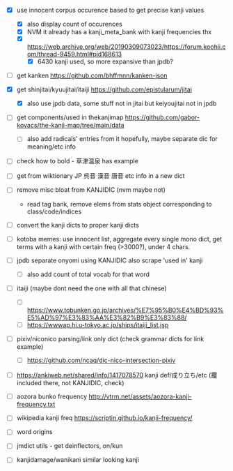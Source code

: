 <!-- - [x] if simp/trad form exist, check for presence in list and add if not
- [x] if find "used in vocab" with new kanji, add that kanji to list
  - nvm
- [x] add composed of/included in kanji (check for existence of included in kanji, fetch bigger page if necessary?)
  - nvm to included in
- [ ] check jpdb freq list for all kanji used, if not insane number just use that as base
  - nvm dont feel like it
- [ ] use thekanjimap data for thekanjimap kanji dict
- [ ] dict converter
  - [ ] limit to 10 vocab, show more link to jpdb -->


- [x] use innocent corpus occurence based to get precise kanji values
  - [x] also display count of occurences
  - [x] NVM it already has a kanji_meta_bank with kanji frequencies thx
  - [x] https://web.archive.org/web/20190309073023/https://forum.koohii.com/thread-9459.html#pid168613
    - [x] 6430 kanji used, so more expansive than jpdb?
- [ ] get kanken https://github.com/bhffmnn/kanken-json
- [x] get shinjitai/kyuujitai/itaiji https://github.com/epistularum/jitai
  - [x] also use jpdb data, some stuff not in jitai but keiyoujitai not in jpdb
- [ ] get components/used in thekanjimap https://github.com/gabor-kovacs/the-kanji-map/tree/main/data
  - [ ] also add radicals' entries from it hopefully, maybe separate dic for meaning/etc info

- [ ] check how to bold - 草津温泉 has example

- [ ] get from wiktionary JP 呉音 漢音 唐音 etc info in a new dict

- [ ] remove misc bloat from KANJIDIC (nvm maybe not)
  - read tag bank, remove elems from stats object corresponding to class/code/indices

- [ ] convert the kanji dicts to proper kanji dicts

- [ ] kotoba memes: use innocent list, aggregate every single mono dict, get terms with a kanji with certain freq (>3000?), under 4 chars.

- [ ] jpdb separate onyomi using KANJIDIC also scrape 'used in' kanji
  - [ ] also add count of total vocab for that word

- [ ] itaiji (maybe dont need the one with all that chinese)
  - [ ] https://www.tobunken.go.jp/archives/%E7%95%B0%E4%BD%93%E5%AD%97%E3%83%AA%E3%82%B9%E3%83%88/
  - [ ] https://wwwap.hi.u-tokyo.ac.jp/ships/itaiji_list.jsp

- [ ] pixiv/niconico parsing/link only dict (check grammar dicts for link example)
  - [ ] https://github.com/ncaq/dic-nico-intersection-pixiv

- [ ] https://ankiweb.net/shared/info/1417078570 kanji def/成り立ち/etc (龗 included there, not KANJIDIC, check)

- [ ] aozora bunko frequency http://vtrm.net/assets/aozora-kanji-frequency.txt
- [ ] wikipedia kanji freq https://scriptin.github.io/kanji-frequency/

- [ ] word origins

- [ ] jmdict utils - get deinflectors, on/kun

- [ ] kanjidamage/wanikani similar looking kanji